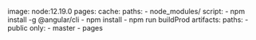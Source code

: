 image: node:12.19.0
pages:
  cache:
    paths:
      - node_modules/
  script:
    - npm install -g @angular/cli
    - npm install
    - npm run buildProd
  artifacts:
    paths:
      - public
  only:
    - master
    - pages